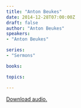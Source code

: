 ```yaml
---
title: "Anton Beukes"
date: 2014-12-28T07:00:00Z
draft: false
author: "Anton Beukes"
speakers:
- "Anton Beukes"

series:
- "Sermons"

books:

topics:

---
```

[Download audio.](https://s3.amazonaws.com/highway/sermons/2014_12/2014-12-28_AntonBeukes.mp3)